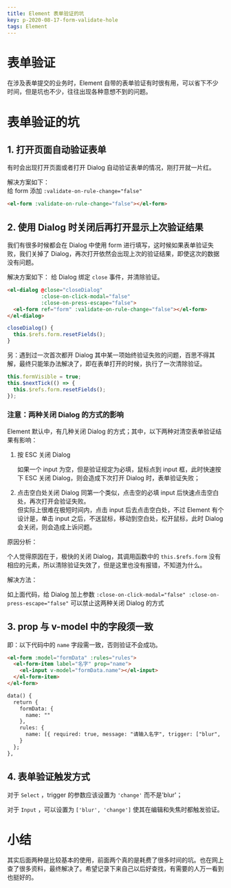 ```yaml
---
title: Element 表单验证的坑
key: p-2020-08-17-form-validate-hole
tags: Element
---
```


# 表单验证

在涉及表单提交的业务时，Element 自带的表单验证有时很有用，可以省下不少时间，但是坑也不少，往往出现各种意想不到的问题。

<!--more-->

# 表单验证的坑

## 1. 打开页面自动验证表单

有时会出现打开页面或者打开 Dialog 自动验证表单的情况，刚打开就一片红。

解决方案如下：  
给 form 添加 `:validate-on-rule-change="false"`

```HTML
<el-form :validate-on-rule-change="false"></el-form>
```

## 2. 使用 Dialog 时关闭后再打开显示上次验证结果

我们有很多时候都会在 Dialog 中使用 form 进行填写，这时候如果表单验证失败，我们关掉了 Dialog，再次打开依然会出现上次的验证结果，即使这次的数据没有问题。

解决方案如下：
给 Dialog 绑定 `close` 事件，并清除验证。

```HTML
<el-dialog @close="closeDialog"
           :close-on-click-modal="false"
           :close-on-press-escape="false">
  <el-form ref="form" :validate-on-rule-change="false"></el-form>
</el-dialog>
```

```JavaScript
closeDialog() {
  this.$refs.form.resetFields();
}
```

另：遇到过一次首次都开 Dialog 其中某一项始终验证失败的问题，百思不得其解，最终只能笨办法解决了，即在表单打开的时候，执行了一次清除验证。

```js
this.formVisible = true;
this.$nextTick(() => {
  this.$refs.form.resetFields();
});
```

### 注意：两种关闭 Dialog 的方式的影响

Element 默认中，有几种关闭 Dialog 的方式；其中，以下两种对清空表单验证结果有影响：

1. 按 ESC 关闭 Dialog

   如果一个 input 为空，但是验证规定为必填，鼠标点到 input 框，此时快速按下 ESC 关闭 Dialog，则会造成下次打开 Dialog 时，表单验证失败；

2. 点击空白处关闭 Dialog
   同第一个类似，点击空的必填 input 后快速点击空白处，再次打开会验证失败。  
   但实际上很难在极短时间内，点击 input 后去点击空白处，不过 Element 有个设计是，单击 input 之后，不送鼠标，移动到空白处，松开鼠标，此时 Dialog 会关闭，则会造成上诉问题。

原因分析：

个人觉得原因在于，极快的关闭 Dialog，其调用函数中的 `this.$refs.form` 没有相应的元素，所以清除验证失效了，但是这里也没有报错，不知道为什么。

解决方法：

如上面代码，给 Dialog 加上参数 `:close-on-click-modal="false" :close-on-press-escape="false"` 可以禁止这两种关闭 Dialog 的方式

## 3. prop 与 v-model 中的字段须一致

即：以下代码中的 `name` 字段需一致，否则验证不会成功。

```HTML
<el-form :model="formData" :rules="rules">
  <el-form-item label="名字" prop="name">
    <el-input v-model="formData.name"></el-input>
  </el-form-item>
</el-form>

data() {
  return {
    formData: {
      name: ""
    },
    rules: {
      name: [{ required: true, message: "请输入名字", trigger: ["blur", "change"]}]
    }
  };
},

```

## 4. 表单验证触发方式

对于 `Select` ，trigger 的参数应该设置为 `'change'` 而不是'blur'；

对于 `Input` ，可以设置为 `['blur', 'change']` 使其在编辑和失焦时都触发验证。

# 小结

其实后面两种是比较基本的使用，前面两个真的是耗费了很多时间的坑。也在网上查了很多资料，最终解决了。希望记录下来自己以后好查找，有需要的人万一看到也挺好的。
